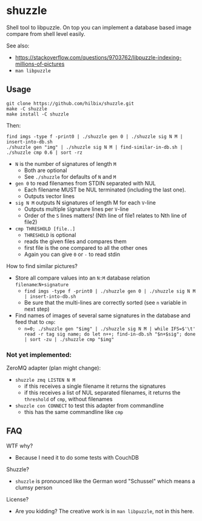 # shuzzle

Shell tool to libpuzzle.  On top you can implement a database based image compare from shell level easily.

See also:

- https://stackoverflow.com/questions/9703762/libpuzzle-indexing-millions-of-pictures
- `man libpuzzle`


## Usage

	git clone https://github.com/hilbix/shuzzle.git
	make -C shuzzle
	make install -C shuzzle

Then:

	find imgs -type f -print0 | ./shuzzle gen 0 | ./shuzzle sig N M | insert-into-db.sh
	./shuzzle gen "img" | ./shuzzle sig N M | find-similar-in-db.sh | ./shuzzle cmp 0.6 | sort -rz

- `N` is the number of signatures of length `M`
  - Both are optional
  - See `./shuzzle` for defaults of `N` and `M`
- `gen 0` to read filenames from STDIN separated with NUL
  - Each filename MUST be NUL terminated (including the last one).
  - Outputs `V`ector lines
- `sig N M` outputs N signatures of length M for each `V`-line
  - Outputs multiple `S`ignature lines per `V`-line
  - Order of the `S` lines matters! (Nth line of file1 relates to Nth line of file2)
- `cmp THRESHOLD [file..]`
  - `THRESHOLD` is optional
  - reads the given files and compares them
  - first file is the one compared to all the other ones
  - Again you can give `0` or `-` to read stdin

How to find similar pictures?

- Store all compare values into an `N:M` database relation `filename`:`N+signature`
  - `find imgs -type f -print0 | ./shuzzle gen 0 | ./shuzzle sig N M | insert-into-db.sh`
  - Be sure that the multi-lines are correctly sorted (see `n` variable in next step)
- Find names of images of several same signatures in the database and feed that to `cmp`:
  - `n=0; ./shuzzle gen "$img" | ./shuzzle sig N M | while IFS=$'\t' read -r tag sig name; do let n++; find-in-db.sh "$n+$sig"; done | sort -zu | ./shuzzle cmp "$img"`

### Not yet implemented:

ZeroMQ adapter (plan might change):

- `shuzzle zmq LISTEN N M`
  - if this receives a single filename it returns the signatures
  - if this receives a list of NUL separated filenames, it returns the `threshold` of `cmp`, without filenames
- `shuzzle con CONNECT` to test this adapter from commandline
  - this has the same commandline like `cmp`


## FAQ

WTF why?

- Because I need it to do some tests with CouchDB

Shuzzle?

- `shuzzle` is pronounced like the German word "Schussel" which means a clumsy person

License?

- Are you kidding?  The creative work is in `man libpuzzle`, not in this here.

